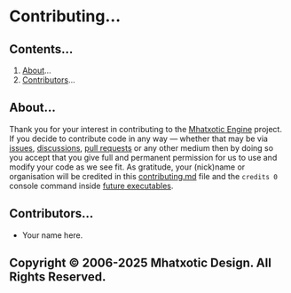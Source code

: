 # Contributing…

## Contents…
1. [About](#about)…
2. [Contributors](#contributors)…

## About…
Thank you for your interest in contributing to the [Mhatxotic Engine](https://github.com/Mhatxotic/Diggers) project. If you decide to contribute code in any way — whether that may be via [issues](https://github.com/Mhatxotic/Diggers/issues), [discussions](https://github.com/Mhatxotic/Diggers/discussions), [pull requests](https://github.com/Mhatxotic/Diggers/pulls) or any other medium then by doing so you accept that you give full and permanent permission for us to use and modify your code as we see fit. As gratitude, your (nick)name or organisation will be credited in this [contributing.md](constributing.md) file and the `credits 0` console command inside [future executables](https://github.com/Mhatxotic/Diggers/releases).

## Contributors…
* Your name here.

## Copyright © 2006-2025 Mhatxotic Design. All Rights Reserved.
